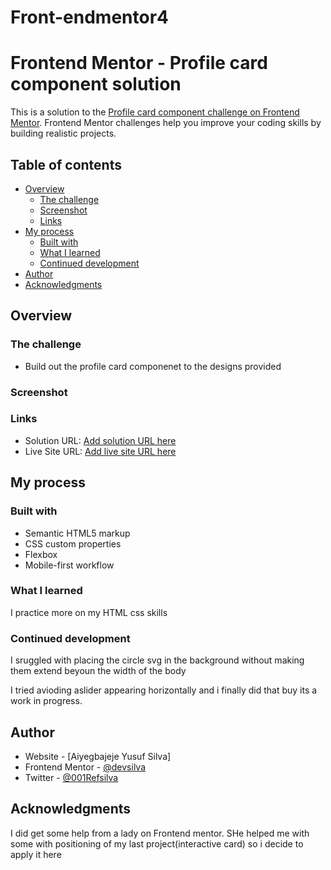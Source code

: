 # Front-endmentor4
# Frontend Mentor - Profile card component solution

This is a solution to the [Profile card component challenge on Frontend Mentor](https://www.frontendmentor.io/challenges/profile-card-component-cfArpWshJ). Frontend Mentor challenges help you improve your coding skills by building realistic projects. 

## Table of contents

- [Overview](#overview)
  - [The challenge](#the-challenge)
  - [Screenshot](#screenshot)
  - [Links](#links)
- [My process](#my-process)
  - [Built with](#built-with)
  - [What I learned](#what-i-learned)
  - [Continued development](#continued-development)
- [Author](#author)
- [Acknowledgments](#acknowledgments)

## Overview

### The challenge

- Build out the profile card componenet to the designs provided 

### Screenshot
[](./screen1.png)


### Links

- Solution URL: [Add solution URL here](https://github.com/devsilva/Front-endmentor4)
- Live Site URL: [Add live site URL here](https://devsilva.github.io/Front-endmentor4/)

## My process

### Built with

- Semantic HTML5 markup
- CSS custom properties
- Flexbox
- Mobile-first workflow

### What I learned
I practice more on my HTML css skills



### Continued development

I sruggled with placing the circle svg in the background without making them extend beyoun the width of the body

I tried avioding aslider appearing horizontally and i finally did that buy its a work in progress.


## Author

- Website - [Aiyegbajeje Yusuf Silva]
- Frontend Mentor - [@devsilva](https://www.frontendmentor.io/profile/devsilva)
- Twitter - [@001Refsilva](https://www.twitter.com/001Refsilva)

## Acknowledgments
I did get some help from a lady on Frontend mentor. SHe helped me with some with positioning of my last project(interactive card) so i decide to apply it here
